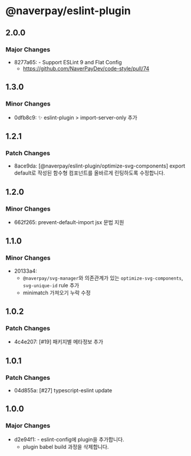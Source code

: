 # @naverpay/eslint-plugin

## 2.0.0

### Major Changes

- 8277a65: - Support ESLint 9 and Flat Config
  - <https://github.com/NaverPayDev/code-style/pull/74>

## 1.3.0

### Minor Changes

- 0dfb8c9: ✨ eslint-plugin > import-server-only 추가

## 1.2.1

### Patch Changes

- 8ace9da: [@naverpay/eslint-plugin/optimize-svg-components] export default로 작성된 함수형 컴포넌트를 올바르게 린팅하도록 수정합니다.

## 1.2.0

### Minor Changes

- 662f265: prevent-default-import jsx 문법 지원

## 1.1.0

### Minor Changes

- 20133a4:
  - `@naverpay/svg-manager`와 의존관계가 있는 `optimize-svg-components`, `svg-unique-id` rule 추가
  - minimatch 가져오기 누락 수정

## 1.0.2

### Patch Changes

- 4c4e207: [#19] 패키지별 메타정보 추가

## 1.0.1

### Patch Changes

- 04d855a: [#27] typescript-eslint update

## 1.0.0

### Major Changes

- d2e94f1: - eslint-config에 plugin을 추가합니다.
  - plugin babel build 과정을 삭제합니다.
